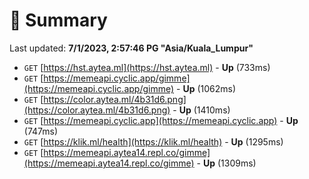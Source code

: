 # 📖 Summary
Last updated: **7/1/2023, 2:57:46 PG "Asia/Kuala_Lumpur"**

- `GET` [https://hst.aytea.ml](https://hst.aytea.ml) - **Up** (733ms)
- `GET` [https://memeapi.cyclic.app/gimme](https://memeapi.cyclic.app/gimme) - **Up** (1062ms)
- `GET` [https://color.aytea.ml/4b31d6.png](https://color.aytea.ml/4b31d6.png) - **Up** (1410ms)
- `GET` [https://memeapi.cyclic.app](https://memeapi.cyclic.app) - **Up** (747ms)
- `GET` [https://klik.ml/health](https://klik.ml/health) - **Up** (1295ms)
- `GET` [https://memeapi.aytea14.repl.co/gimme](https://memeapi.aytea14.repl.co/gimme) - **Up** (1309ms)
